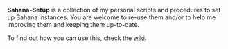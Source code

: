 **Sahana-Setup** is a collection of my personal scripts and procedures to
set up Sahana instances. You are welcome to re-use them and/or to help me
improving them and keeping them up-to-date.

To find out how you can use this, check the [wiki](https://github.com/nursix/sahana-setup/wiki).
